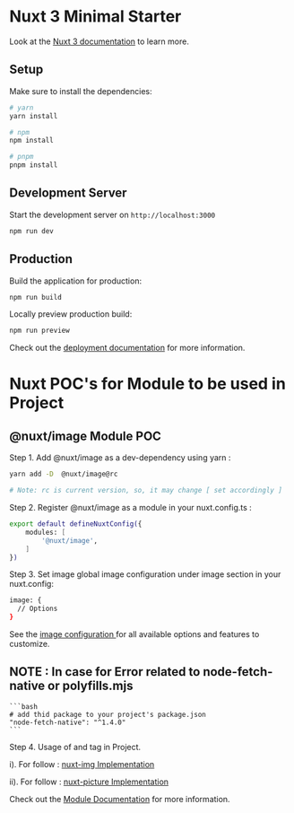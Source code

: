# Nuxt 3 Minimal Starter

Look at the [Nuxt 3 documentation](https://nuxt.com/docs/getting-started/introduction) to learn more.

## Setup

Make sure to install the dependencies:

```bash
# yarn
yarn install

# npm
npm install

# pnpm
pnpm install
```

## Development Server

Start the development server on `http://localhost:3000`

```bash
npm run dev
```

## Production

Build the application for production:

```bash
npm run build
```

Locally preview production build:

```bash
npm run preview
```

Check out the [deployment documentation](https://nuxt.com/docs/getting-started/deployment) for more information.



# Nuxt POC's for Module to be used in Project

## @nuxt/image Module POC

Step 1. Add @nuxt/image as a dev-dependency using yarn : 

```bash
yarn add -D  @nuxt/image@rc

# Note: rc is current version, so, it may change [ set accordingly ]
```

Step 2. Register @nuxt/image as a module in your nuxt.config.ts : 

```bash
export default defineNuxtConfig({
    modules: [
        '@nuxt/image',
    ]
})
```
Step 3. Set image global image configuration under image section in your nuxt.config: 

```bash
image: {
  // Options
}
```
See the [ image configuration ](https://image.nuxtjs.org/configuration) for all available options and features to customize.

## NOTE : In case for Error related to node-fetch-native or polyfills.mjs 
    ```bash
    # add thid package to your project's package.json
    "node-fetch-native": "^1.4.0"
    ```

Step 4. Usage of <nuxt-img/> and <nuxt-picture/> tag in Project.

i). For  <nuxt-img/> follow  : [ nuxt-img Implementation ](https://image.nuxtjs.org/components/nuxt-img)

ii). For  <nuxt-picture/> follow : [ nuxt-picture Implementation ](https://image.nuxtjs.org/components/nuxt-picture)


Check out the [Module Documentation](https://image.nuxtjs.org) for more information.